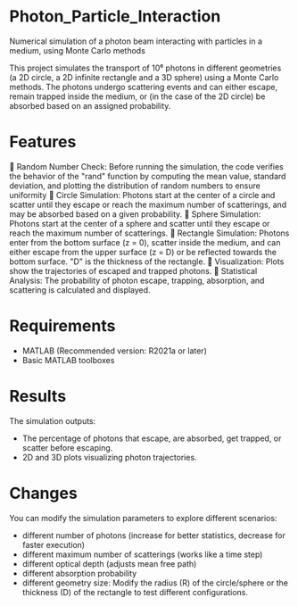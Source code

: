 # Photon_Particle_Interaction
Numerical simulation of a photon beam interacting with particles in a medium, using Monte Carlo methods

This project simulates the transport of 10⁶ photons in different geometries (a 2D circle, a 2D infinite rectangle and a 3D sphere) using a Monte Carlo methods. The photons undergo scattering events and can either escape, remain trapped inside the medium, or (in the case of the 2D circle) be absorbed based on an assigned probability.

# Features
📌 Random Number Check: Before running the simulation, the code verifies the behavior of the "rand" function by computing the mean value, standard deviation, and plotting the distribution of random numbers to ensure uniformity
📌 Circle Simulation: Photons start at the center of a circle and scatter until they escape or reach the maximum number of scatterings, and may be absorbed based on a given probability.
📌 Sphere Simulation: Photons start at the center of a sphere and scatter until they escape or reach the maximum number of scatterings.
📌 Rectangle Simulation: Photons enter from the bottom surface (z = 0), scatter inside the medium, and can either escape from the upper surface (z = D) or be reflected towards the bottom surface. "D" is the thickness of the rectangle.
📌 Visualization: Plots show the trajectories of escaped and trapped photons.
📌 Statistical Analysis: The probability of photon escape, trapping, absorption, and scattering is calculated and displayed.

# Requirements
- MATLAB (Recommended version: R2021a or later)
- Basic MATLAB toolboxes

# Results
The simulation outputs:
- The percentage of photons that escape, are absorbed, get trapped, or scatter before escaping.
- 2D and 3D plots visualizing photon trajectories.

# Changes
You can modify the simulation parameters to explore different scenarios:
- different number of photons (increase for better statistics, decrease for faster execution)
- different maximum number of scatterings (works like a time step)
- different optical depth (adjusts mean free path)
- different absorption probability
- different geometry size: Modify the radius (R) of the circle/sphere or the thickness (D) of the rectangle to test different configurations.
